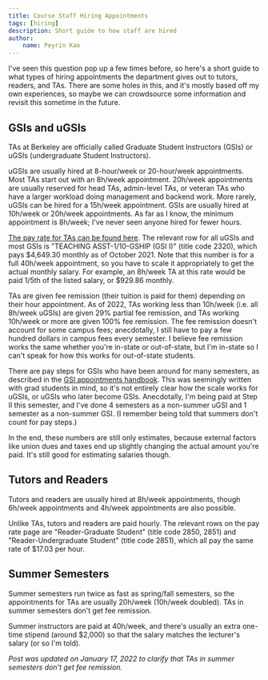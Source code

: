 ```yaml
---
title: Course Staff Hiring Appointments
tags: [hiring]
description: Short guide to how staff are hired
author:
    name: Peyrin Kao
---
```


I've seen this question pop up a few times before, so here's a short guide to what types of hiring appointments the department gives out to tutors, readers, and TAs. There are some holes in this, and it's mostly based off my own experiences, so maybe we can crowdsource some information and revisit this sometime in the future.


## GSIs and uGSIs

TAs at Berkeley are officially called Graduate Student Instructors (GSIs) or uGSIs (undergraduate Student Instructors).

uGSIs are usually hired at 8-hour/week or 20-hour/week appointments. Most TAs start out with an 8h/week appointment. 20h/week appointments are usually reserved for head TAs, admin-level TAs, or veteran TAs who have a larger workload doing management and backend work. More rarely, uGSIs can be hired for a 15h/week appointment. GSIs are usually hired at 10h/week or 20h/week appointments. As far as I know, the minimum appointment is 8h/week; I've never seen anyone hired for fewer hours.

[The pay rate for TAs can be found here](https://hr.berkeley.edu/labor/contracts/BX/current-rates). The relevant row for all uGSIs and most GSIs is "TEACHING ASST-1/10-GSHIP (GSI I)" (title code 2320), which pays $4,649.30 monthly as of October 2021. Note that this number is for a full 40h/week appointment, so you have to scale it appropriately to get the actual monthly salary. For example, an 8h/week TA at this rate would be paid 1/5th of the listed salary, or $929.86 monthly.

TAs are given fee remission (their tuition is paid for them) depending on their hour appointment. As of 2022, TAs working less than 10h/week (i.e. all 8h/week uGSIs) are given 29% partial fee remission, and TAs working 10h/week or more are given 100% fee remission. The fee remission doesn't account for some campus fees; anecdotally, I still have to pay a few hundred dollars in campus fees every semester. I believe fee remission works the same whether you're in-state or out-of-state, but I'm in-state so I can't speak for how this works for out-of-state students.

There are pay steps for GSIs who have been around for many semesters, as described in the [GSI appointments handbook](https://grad.berkeley.edu/financial/appointments/handbook/). This was seemingly written with grad students in mind, so it's not entirely clear how the scale works for uGSIs, or uGSIs who later become GSIs. Anecdotally, I'm being paid at Step II this semester, and I've done 4 semesters as a non-summer uGSI and 1 semester as a non-summer GSI. (I remember being told that summers don't count for pay steps.)

In the end, these numbers are still only estimates, because external factors like union dues and taxes end up slightly changing the actual amount you're paid. It's still good for estimating salaries though.


## Tutors and Readers

Tutors and readers are usually hired at 8h/week appointments, though 6h/week appointments and 4h/week appointments are also possible.

Unlike TAs, tutors and readers are paid hourly. The relevant rows on the pay rate page are "Reader-Graduate Student" (title code 2850, 2851) and "Reader-Undergraduate Student" (title code 2851), which all pay the same rate of $17.03 per hour.


## Summer Semesters

Summer semesters run twice as fast as spring/fall semesters, so the appointments for TAs are usually 20h/week (10h/week doubled). TAs in summer semesters don't get fee remission.

Summer instructors are paid at 40h/week, and there's usually an extra one-time stipend (around $2,000) so that the salary matches the lecturer's salary (or so I'm told).


*Post was updated on January 17, 2022 to clarify that TAs in summer semesters don't get fee remission.*